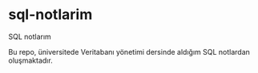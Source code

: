 # sql-notlarim
SQL notlarım

Bu repo, üniversitede Veritabanı yönetimi dersinde aldığım SQL notlardan oluşmaktadır.
